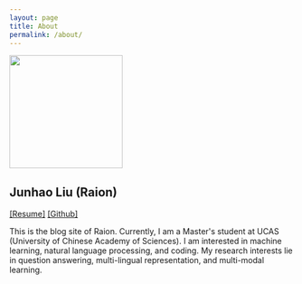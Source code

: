 ```yaml
---
layout: page
title: About
permalink: /about/
---
```


<!-- ![](/raion-log/assets/images/raion_picture.jpeg) -->
<!-- {: .circular--square} -->
<img src='/raion-log/assets/images/raion_picture.jpeg' class='circular--square' height="200" width="200">

## Junhao Liu (Raion)

[[Resume]](/raion-log/assets/files/resume.pdf) [[Github]](https://github.com/jhliu17)
<!-- [[Google Scholar]](https://scholar.google.com/citations?user=lWWzX6cAAAAJ) -->

This is the blog site of Raion. Currently, I am a Master's student at UCAS (University of Chinese Academy of Sciences). I am interested in machine learning, natural language processing, and coding. My research interests lie in question answering, multi-lingual representation, and multi-modal learning.
